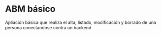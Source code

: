 # ABM básico

Apliación básica que realiza el alta, listado, modificación y borrado de una persona conectandose contra un backend
